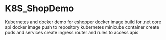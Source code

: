 # K8S_ShopDemo
Kubernetes and docker demo for eshopper 
docker image build for .net core api 
docker image push to repository 
kubernetes minicube container 
create pods and services 
create ingress router and rules to access apis 
